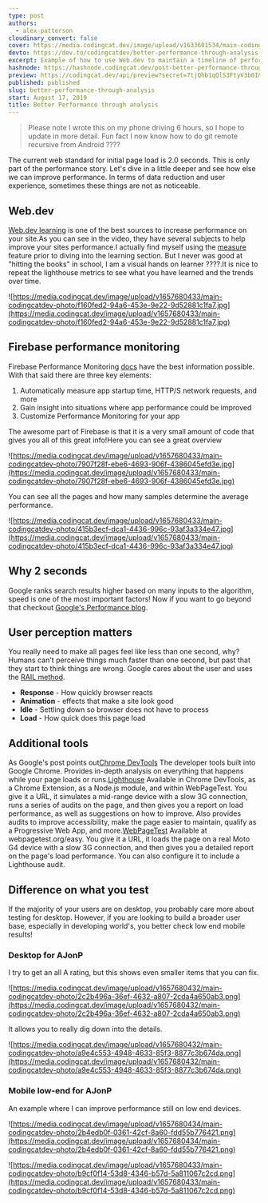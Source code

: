 ```yaml
---
type: post
authors:
  - alex-patterson
cloudinary_convert: false
cover: https://media.codingcat.dev/image/upload/v1633601534/main-codingcatdev-photo/sknntx1srr4tpzvhwr6a.png
devto: https://dev.to/codingcatdev/better-performance-through-analysis-35b8
excerpt: Example of how to use Web.dev to maintain a timeline of performance, while running firebase performance for constant monitoring.
hashnode: https://hashnode.codingcat.dev/post-better-performance-through-analysis
preview: https://codingcat.dev/api/preview?secret=7tjQhb1qQlS3FtyV3b0I&selectionType=post&selectionSlug=better-performance-through-analysis&_id=df61e63eb5c44d1cab6aab2f6dbf89be
published: published
slug: better-performance-through-analysis
start: August 17, 2019
title: Better Performance through analysis
---
```


> Please note I wrote this on my phone driving 6 hours, so I hope to update in more detail. Fun fact I now know how to do git remote recursive from Android ????

The current web standard for initial page load is 2.0 seconds. This is only part of the performance story. Let's dive in a little deeper and see how else we can improve performance. In terms of data reduction and user experience, sometimes these things are not as noticeable.

## Web.dev

[Web.dev learning](https://web.dev/learn) is one of the best sources to increase performance on your site.As you can see in the video, they have several subjects to help improve your sites performance.I actually find myself using the [measure](https://web.dev/measure) feature prior to diving into the learning section. But I never was good at "hitting the books" in school, I am a visual hands on learner ????.It is nice to repeat the lighthouse metrics to see what you have learned and the trends over time.

![https://media.codingcat.dev/image/upload/v1657680433/main-codingcatdev-photo/f160fed2-94a6-453e-9e22-9d52881c1fa7.jpg](https://media.codingcat.dev/image/upload/v1657680433/main-codingcatdev-photo/f160fed2-94a6-453e-9e22-9d52881c1fa7.jpg)

## Firebase performance monitoring

Firebase Performance Monitoring [docs](https://firebase.google.com/docs/perf-mon) have the best information possible. With that said there are three key elements:

1. Automatically measure app startup time, HTTP/S network requests, and more
2. Gain insight into situations where app performance could be improved
3. Customize Performance Monitoring for your app

The awesome part of Firebase is that it is a very small amount of code that gives you all of this great info!Here you can see a great overview

![https://media.codingcat.dev/image/upload/v1657680433/main-codingcatdev-photo/7907f28f-ebe6-4693-906f-4386045efd3e.jpg](https://media.codingcat.dev/image/upload/v1657680433/main-codingcatdev-photo/7907f28f-ebe6-4693-906f-4386045efd3e.jpg)

You can see all the pages and how many samples determine the average performance.

![https://media.codingcat.dev/image/upload/v1657680433/main-codingcatdev-photo/415b3ecf-dca1-4436-996c-93af3a334e47.jpg](https://media.codingcat.dev/image/upload/v1657680433/main-codingcatdev-photo/415b3ecf-dca1-4436-996c-93af3a334e47.jpg)

## Why 2 seconds

Google ranks search results higher based on many inputs to the algorithm, speed is one of the most important factors! Now if you want to go beyond that checkout [Google's Performance blog](https://developers.google.com/web/fundamentals/performance/why-performance-matters/).

## User perception matters

You really need to make all pages feel like less than one second, why? Humans can't perceive things much faster than one second, but past that they start to think things are wrong. Google cares about the user and uses the [RAIL method](https://developers.google.com/web/fundamentals/performance/rail).

- **Response** - How quickly browser reacts
- **Animation** - effects that make a site look good
- **Idle** - Settling down so browser does not have to process
- **Load** - How quick does this page load

## Additional tools

As Google's post points out[Chrome DevTools](https://developers.google.com/web/fundamentals/performance/rail#devtools) The developer tools built into Google Chrome. Provides in-depth analysis on everything that happens while your page loads or runs.[Lighthouse](https://developers.google.com/web/fundamentals/performance/rail#lighthouse) Available in Chrome DevTools, as a Chrome Extension, as a Node.js module, and within WebPageTest. You give it a URL, it simulates a mid-range device with a slow 3G connection, runs a series of audits on the page, and then gives you a report on load performance, as well as suggestions on how to improve. Also provides audits to improve accessibility, make the page easier to maintain, qualify as a Progressive Web App, and more.[WebPageTest](https://developers.google.com/web/fundamentals/performance/rail#webpagetest) Available at webpagetest.org/easy. You give it a URL, it loads the page on a real Moto G4 device with a slow 3G connection, and then gives you a detailed report on the page's load performance. You can also configure it to include a Lighthouse audit.

## Difference on what you test

If the majority of your users are on desktop, you probably care more about testing for desktop. However, if you are looking to build a broader user base, especially in developing world's, you better check low end mobile results!

### Desktop for AJonP

I try to get an all A rating, but this shows even smaller items that you can fix.

![https://media.codingcat.dev/image/upload/v1657680432/main-codingcatdev-photo/2c2b496a-36ef-4632-a807-2cda4a650ab3.png](https://media.codingcat.dev/image/upload/v1657680432/main-codingcatdev-photo/2c2b496a-36ef-4632-a807-2cda4a650ab3.png)

It allows you to really dig down into the details.

![https://media.codingcat.dev/image/upload/v1657680432/main-codingcatdev-photo/a9e4c553-4948-4633-85f3-8877c3b674da.png](https://media.codingcat.dev/image/upload/v1657680432/main-codingcatdev-photo/a9e4c553-4948-4633-85f3-8877c3b674da.png)

### Mobile low-end for AJonP

An example where I can improve performance still on low end devices.

![https://media.codingcat.dev/image/upload/v1657680434/main-codingcatdev-photo/2b4edb0f-0361-42cf-8a60-fdd55b776421.png](https://media.codingcat.dev/image/upload/v1657680434/main-codingcatdev-photo/2b4edb0f-0361-42cf-8a60-fdd55b776421.png)

![https://media.codingcat.dev/image/upload/v1657680433/main-codingcatdev-photo/b9cf0f14-53d8-4346-b57d-5a811067c2cd.png](https://media.codingcat.dev/image/upload/v1657680433/main-codingcatdev-photo/b9cf0f14-53d8-4346-b57d-5a811067c2cd.png)
